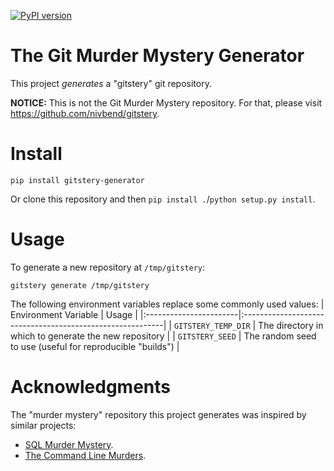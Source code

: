 [![PyPI version](https://badge.fury.io/py/gitstery-generator.svg)](https://badge.fury.io/py/gitstery-generator)

# The Git Murder Mystery Generator
This project _generates_ a "gitstery" git repository.

**NOTICE:** This is not the Git Murder Mystery repository. For that, please visit
https://github.com/nivbend/gitstery.

# Install
```
pip install gitstery-generator
```
Or clone this repository and then `pip install .`/`python setup.py install`.

# Usage
To generate a new repository at `/tmp/gitstery`:
```
gitstery generate /tmp/gitstery
```

The following environment variables replace some commonly used values:
| Environment Variable   | Usage                                                     |
|:-----------------------|:----------------------------------------------------------|
| `GITSTERY_TEMP_DIR`    | The directory in which to generate the new repository     |
| `GITSTERY_SEED`        | The random seed to use (useful for reproducible "builds") |

# Acknowledgments
The "murder mystery" repository this project generates was inspired by similar projects:
* [SQL Murder Mystery](https://mystery.knightlab.com/).
* [The Command Line Murders](https://github.com/veltman/clmystery).
